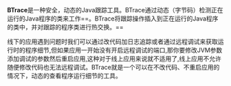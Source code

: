 **BTrace**是一种安全，动态的Java跟踪工具。BTrace通过动态（字节码）检测正在运行的Java程序的类来工作==。BTrace将跟踪操作插入到正在运行的Java程序的类中，并对跟踪的程序类进行热交换。==

线下的应用遇到问题时我们可以通过改代码加日志追踪或者通过远程调试来获取运行时的程序细节,但如果应用一开始没有开启远程调试的端口,那你要修改JVM参数添加调试的参数然后重启应用,这种对于线上应用来说就不适用了,线上应用不允许随便修改代码也无法远程调试。BTrace就是一个可以在不改代码、不重启应用的情况下，动态的查看程序运行细节的工具。